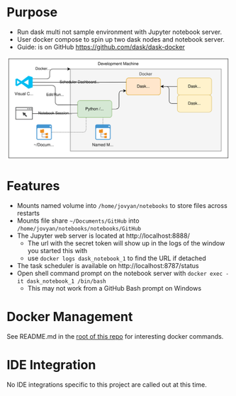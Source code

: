# Purpose
* Run dask multi not sample environment with Jupyter notebook server. 
* User docker compose to spin up two dask nodes and notebook server.
* Guide: is on GitHub https://github.com/dask/dask-docker

![Topology](./images_folder/dask-local-docker.svg)

# Features
* Mounts named volume into `/home/jovyan/notebooks` to store files across restarts
* Mounts file share `~/Documents/GitHub` into `/home/jovyan/notebooks/notebooks/GitHub`
* The Jupyter web server is located at http://localhost:8888/
    * The url with the secret token will show up in the logs of the window you started this with
    * use `docker logs dask_notebook_1` to find the URL if detached
* The task scheduler is available on http://localhost:8787/status 
* Open shell command prompt on the notebook server with `docker exec -it dask_notebook_1 /bin/bash`
    * This may not work from a GitHub Bash prompt on Windows

# Docker Management
See README.md in the [root of this repo](../README.md) for interesting docker commands.

# IDE Integration
No IDE integrations specific to this project are called out at this time.